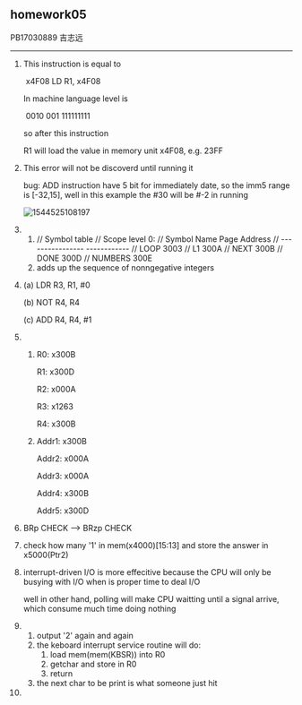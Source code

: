 ## homework05

PB17030889	吉志远

----

1. This instruction is equal to 

   ​	x4F08 LD R1, x4F08

   In machine language level is 

   ​	0010 001 111111111

   so after this instruction 

   R1 will load the value in memory unit x4F08, e.g. 23FF

2. This error will not be discoverd until running it 

   bug: ADD instruction have 5 bit for immediately date, so the imm5 range is [-32,15], well in this example the #30 will be #-2 in running

   ![1544525108197](/home/alicemare/.config/Typora/typora-user-images/1544525108197.png)

3. 1. // Symbol table
      // Scope level 0:
      //	Symbol Name       Page Address
      //	----------------  ------------
      //	LOOP              3003
      //	L1                300A
      //	NEXT              300B
      //	DONE              300D
      //	NUMBERS           300E
   2. adds up the sequence of nonngegative integers

4. (a) LDR  R3, R1, #0

   (b) NOT R4, R4

   (c) ADD R4, R4, #1

5. 1. R0:	x300B

      R1:	x300D

      R2:	x000A

      R3:	x1263

      R4:	x300B

   2. Addr1: x300B

      Addr2: x000A

      Addr3: x000A

      Addr4: x300B

      Addr5: x300D

6. BRp CHECK --> BRzp CHECK

7. check how many '1' in mem(x4000)[15:13] and store the answer in x5000(Ptr2)

8. interrupt-driven I/O is more effecitive because the CPU will only be busying with I/O when is proper time to deal I/O

   well in other hand, polling will make CPU waitting until a signal arrive, which consume much time doing nothing

9. 1. output '2' again and again
   2. the keboard interrupt service routine will do:
      1. load mem(mem(KBSR)) into R0
      2. getchar and store in R0
      3. return 
   3. the next char to be print is what someone just hit

10. 